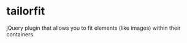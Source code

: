 tailorfit
=========

jQuery plugin that allows you to fit elements (like images) within their containers.